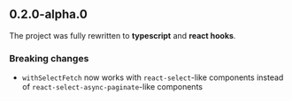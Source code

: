 ## 0.2.0-alpha.0

The project was fully rewritten to **typescript** and **react hooks**.

### Breaking changes

* `withSelectFetch` now works with `react-select`-like components instead of `react-select-async-paginate`-like components
